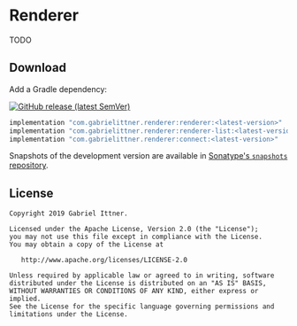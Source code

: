 # Renderer

TODO

## Download

Add a Gradle dependency:

[![GitHub release (latest SemVer)](https://img.shields.io/github/v/release/gabrielittner/renderer?logo=github&sort=semver)](https://github.com/gabrielittner/renderer/releases)

```groovy
implementation "com.gabrielittner.renderer:renderer:<latest-version>"
implementation "com.gabrielittner.renderer:renderer-list:<latest-version>"
implementation "com.gabrielittner.renderer:connect:<latest-version>"
```

Snapshots of the development version are available in [Sonatype's `snapshots` repository][snap].

## License

```
Copyright 2019 Gabriel Ittner.

Licensed under the Apache License, Version 2.0 (the "License");
you may not use this file except in compliance with the License.
You may obtain a copy of the License at

   http://www.apache.org/licenses/LICENSE-2.0

Unless required by applicable law or agreed to in writing, software
distributed under the License is distributed on an "AS IS" BASIS,
WITHOUT WARRANTIES OR CONDITIONS OF ANY KIND, either express or implied.
See the License for the specific language governing permissions and
limitations under the License.
```



 [snap]: https://oss.sonatype.org/content/repositories/snapshots/
